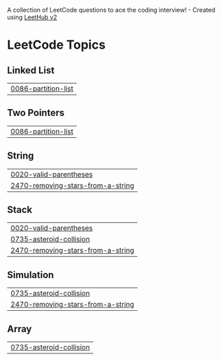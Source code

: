 A collection of LeetCode questions to ace the coding interview! - Created using [LeetHub v2](https://github.com/arunbhardwaj/LeetHub-2.0)
<!---LeetCode Topics Start-->
# LeetCode Topics
## Linked List
|  |
| ------- |
| [0086-partition-list](https://github.com/Prakharjain1211/LeetCode/tree/master/0086-partition-list) |
## Two Pointers
|  |
| ------- |
| [0086-partition-list](https://github.com/Prakharjain1211/LeetCode/tree/master/0086-partition-list) |
## String
|  |
| ------- |
| [0020-valid-parentheses](https://github.com/Prakharjain1211/LeetCode/tree/master/0020-valid-parentheses) |
| [2470-removing-stars-from-a-string](https://github.com/Prakharjain1211/LeetCode/tree/master/2470-removing-stars-from-a-string) |
## Stack
|  |
| ------- |
| [0020-valid-parentheses](https://github.com/Prakharjain1211/LeetCode/tree/master/0020-valid-parentheses) |
| [0735-asteroid-collision](https://github.com/Prakharjain1211/LeetCode/tree/master/0735-asteroid-collision) |
| [2470-removing-stars-from-a-string](https://github.com/Prakharjain1211/LeetCode/tree/master/2470-removing-stars-from-a-string) |
## Simulation
|  |
| ------- |
| [0735-asteroid-collision](https://github.com/Prakharjain1211/LeetCode/tree/master/0735-asteroid-collision) |
| [2470-removing-stars-from-a-string](https://github.com/Prakharjain1211/LeetCode/tree/master/2470-removing-stars-from-a-string) |
## Array
|  |
| ------- |
| [0735-asteroid-collision](https://github.com/Prakharjain1211/LeetCode/tree/master/0735-asteroid-collision) |
<!---LeetCode Topics End-->